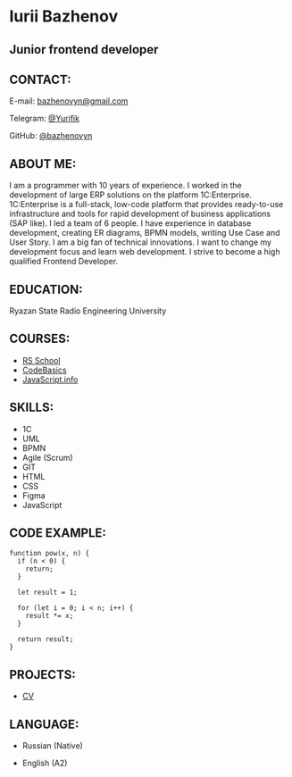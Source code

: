 # Iurii Bazhenov

## Junior frontend developer

## CONTACT:

E-mail: bazhenovyn@gmail.com

Telegram: [@Yurifik](https://t.me/Yurifik)

GitHub: [@bazhenovyn](https://github.com/BazhenovYN)

## ABOUT ME:

I am a programmer with 10 years of experience. I worked in the development of large ERP solutions on the platform 1С:Enterprise. 1C:Enterprise is a full-stack, low-code platform that provides ready-to-use infrastructure and tools for rapid development of business applications (SAP like). I led a team of 6 people. I have experience in database development, creating ER diagrams, BPMN models, writing Use Case and User Story. I am a big fan of technical innovations. I want to change my development focus and learn web development. I strive to become a high qualified Frontend Developer.

## EDUCATION:

Ryazan State Radio Engineering University

## COURSES:
* [RS School](https://rs.school)
* [CodeBasics](https://code-basics.com)
* [JavaScript.info](https://javascript.info)
    
## SKILLS:

* 1C
* UML
* BPMN
* Agile (Scrum)
* GIT
* HTML
* CSS
* Figma
* JavaScript

## CODE EXAMPLE:

```
function pow(x, n) {
  if (n < 0) {
    return;
  }

  let result = 1;

  for (let i = 0; i < n; i++) {
    result *= x;
  }

  return result;
}
```

## PROJECTS:

* [CV](https://github.com/BazhenovYN/rsschool-cv)

## LANGUAGE:

* Russian (Native)

* English (A2)